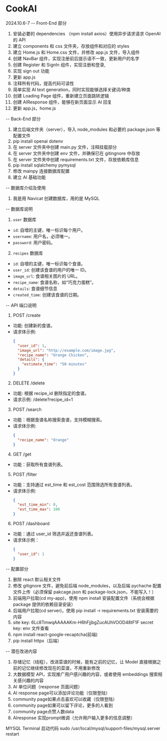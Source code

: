 # CookAI

2024.10.6-7
-- Front-End 部分

1. 安装必要的 dependencies （npm install axios）使用异步请求请求 OpenAI 的 API
2. 建立 components 和 css 文件夹，存放组件和对应的 styles
3. 建立 Home.js 和 Home.css 文件，并修改 app.js 文件，导入组件
4. 创建 NavBar 组件，实现注册前后提示语不一致，更新用户的名字
5. 创建 Register 和 SignIn 组件，实现注册和登录,
6. 实现 sign out 功能
7. 更新 app.js
8. 注释所有代码，提高代码可读性
9. 简单实现 AI text generation，同时实现能够选择关键词/种类
10. 创建 Loading Page 组件，重新建立页面跳转逻辑
11. 创建 AIResponse 组件，能够在新页面显示 AI 回复
12. 更新 app.js，home.js

-- Back-End 部分

1. 建立后端文件夹（server），导入 node_modules 和必要的 package.json 等配置文件
2. pip install openai dotenv
3. 在 server 文件夹中创建 main.py 文件，注释挂载部分
4. 在 server 文件夹中创建 env 文件，并确保已在 gitingnore 中存放
5. 在 server 文件夹中创建 requirements.txt 文件，存放依赖库信息
6. pip install sqlalchemy pymysql
7. 修改 mainpy 连接数据库配置
8. 建立 AI 基础功能

-- 数据库介绍及使用

1. 我是用 Navicat 创建数据库，用的是 MySQL

-- 数据库说明

1. `user` 数据库

- `id`: 自增的主键，唯一标识每个用户。
- `username`: 用户名，必须唯一。
- `password`: 用户密码。

2. `recipes` 数据库

- `id`: 自增的主键，唯一标识每个食谱。
- `user_id`: 创建该食谱的用户的唯一 ID。
- `image_url`: 食谱相关图片的 URL。
- `recipe_name`: 食谱名称，如“巧克力蛋糕”。
- `details`: 食谱细节信息
- `created_time`: 创建该食谱的日期。

-- API 端口说明

1. POST /create

- 功能: 创建新的食谱。
- 请求体示例:
  ```json
  {
    "user_id": 1,
    "image_url": "http://example.com/image.jpg",
    "recipe_name": "Orange Chicken",
    "details": {
      "estimate_time": "50 minutes"
    }
  }
  ```

2. DELETE /delete

- 功能: 根据 recipe_id 删除指定的食谱。
- 请求示例: /delete?recipe_id=1

3. POST /search

- 功能：根据食谱名称搜索食谱，支持模糊搜索。
- 请求体示例:
  ```json
  {
    "recipe_name": "Orange"
  }
  ```

4. GET /get

- 功能：获取所有食谱列表。

5. POST /filter

- 功能：支持通过 est_time 和 est_cost 范围筛选所有食谱列表。
- 请求体示例:
  ```json
  {
    "est_time_min": 0,
    "est_time_max": 100
  }
  ```

6. POST /dashboard

- 功能：通过 user_id 筛选并返还食谱列表。
- 请求体示例：
  ```json
  {
    "user_id": 1
  }
  ```

-- 配置部分

1. 删除 react 默认相关文件
2. 修改 gitignore 文件，避免前后端 node_modules，以及后端 pychache 配置文件上传（必须保留 pakcage.json 和 package-lock.json，不能写入！）
3. 前端用户拉取(cd my-app)，使用 npm install 安装配置文件（系统会根据 package 提供的依赖目录安装）
4. 后端用户拉取(cd server)，使用 pip install -r requirements.txt 安装需要的内容
5. site key: 6Lc8TmwqAAAAAKm-H6hFjjbgZucAUhVOOD48tF1F
   secret key: env 文件查看
6. npm install react-google-recaptcha(前端)
7. pip install httpx（后端）

-- 潜在改进内容

1. 存储记忆（线程），改进菜谱的时候，能有之前的记忆，让 Model 直接根据之前的记忆继续修改现在的菜谱，不用重新修改
2. 大数据模型 API，实现推广用户感兴趣的内容，或者使用 embeddings 搜索相关感兴趣的内容
3. AI 单位问题（response 页面问题）
4. AI response page可以添加评论功能（仅限登陆）
5. community page如果点击喜欢可以收藏（仅限登陆）
6. community page如果可以留下评论，更多的人看到
7. community page点赞人数data
8. AIresponse 实现prompt微调（允许用户输入更多的信息调整）

MYSQL Terminal 启动代码
sudo /usr/local/mysql/support-files/mysql.server restart
